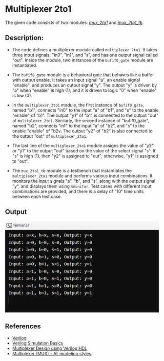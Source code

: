# Multiplexer 2to1

   The given code consists of two modules: [*mux_2to1*](Multiplexer%202to1/mux_2to1.v) and [*mux_2to1_tb*](Multiplexer%202to1/mux_2to1_tb.v).

## Description:
	
	
   * The code defines a multiplexer module called `multiplexer_2to1`. 
   It takes three input signals: "in0", "in1", and "s", and has one output signal called "out". 
   Inside the module, two instances of the `bufif0_gate` module are instantiated.

   * The `bufif0_gate` module is a behavioral gate that behaves like a buffer with output enable. 
   It takes an input signal "a", an enable signal "enable", and produces an output signal "y". 
   The output "y" is driven by "a" when "enable" is high (1), and it is driven to logic "0" when "enable" is low (0).

   * In the `multiplexer_2to1` module, the first instance of `bufif0_gate`, named "b1", connects "in0" to the input "a" of "b1", 
   and "s" to the enable "enable" of "b1". The output "y1" of "b1" is connected to the output "out" of `multiplexer_2to1`. 
   Similarly, the second instance of "bufif0_gate", named "b2", connects "in1" to the input "a" of "b2", and "s" to the enable "enable" of "b2v. 
   The output "y2" of "b2" is also connected to the output "out" of `multiplexer_2to1`.

   * The last line of the `multiplexer_2to1` module assigns the value of "y2" or "y1" to the output "out" based on the value of the select signal "s". 
   If "s" is high (1), then "y2" is assigned to "out"; otherwise, "y1" is assigned to "out".

   * The `mux_2to1_tb` module is a testbench that instantiates the `multiplexer_2to1` module and performs various input combinations. 
   It monitors the input signals "a", "b", and "s", along with the output signal "y", and displays them using `$monitor`. 
   Test cases with different input combinations are provided, and there is a delay of "10" time units between each test case.

## Output

![Multiplexer 2to1](Multiplexer%202to1/Output.png)


## References

   * [Verilog](https://en.wikipedia.org/wiki/Verilog#:~:text=Verilog%2C%20standardized%20as%20IEEE%201364,register%2Dtransfer%20level%20of%20abstraction.)
   * [Verilog Simulation Basics](https://www.javatpoint.com/verilog-simulation-basics#:~:text=Verilog%20is%20a%20hardware%20description,behaves%20in%20an%20intended%20way.)
   * [Multiplexer Design using Verilog HDL](https://www.geeksforgeeks.org/multiplexer-design-using-verilog-hdl/)
   * [Multiplexer (MUX) - All modeling styles](https://technobyte.org/verilog-multiplexer-2x1/)
